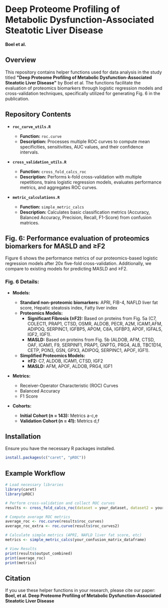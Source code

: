 # Deep Proteome Profiling of Metabolic Dysfunction-Associated Steatotic Liver Disease

**Boel et al.**



## Overview

This repository contains helper functions used for data analysis in the study titled **"Deep Proteome Profiling of Metabolic Dysfunction-Associated Steatotic Liver Disease"** by Boel et al. The functions facilitate the evaluation of proteomics biomarkers through logistic regression models and cross-validation techniques, specifically utilized for generating Fig. 6 in the publication.

## Repository Contents

- **`roc_curve_utils.R`**
  - **Function:** `roc.curve`
  - **Description:** Processes multiple ROC curves to compute mean specificities, sensitivities, AUC values, and their confidence intervals.

- **`cross_validation_utils.R`**
  - **Function:** `cross_fold_calcs_roc`
  - **Description:** Performs k-fold cross-validation with multiple repetitions, trains logistic regression models, evaluates performance metrics, and aggregates ROC curves.

- **`metric_calculations.R`**
  - **Function:** `simple_metric_calcs`
  - **Description:** Calculates basic classification metrics (Accuracy, Balanced Accuracy, Precision, Recall, F1-Score) from confusion matrices.

## Fig. 6: Performance evaluation of proteomics biomarkers for MASLD and ≥F2

Figure 6 shows the performance metrics of our proteomics-based logistic regression models after 20x five-fold cross-validation. Additionally, we compare to existing models for predicting MASLD and ≥F2.

### **Fig. 6 Details:**

- **Models:**
  - **Standard non-proteomic biomarkers:** APRI, FIB-4, NAFLD liver fat score, Hepatic steatosis index, Fatty liver index
  - **Proteomics Models:**
    - **Significant Fibrosis (≥F2):** Based on proteins from Fig. 5a (C7, COLEC11, PRAP1, CTSD, OSMR, ALDOB, PECR, A2M, ICAM1,AFM, ADIPOQ, SERPINC1, IGFBP5, APOM, C8A, IGFBP3, APOF, IGFALS, IGF2, IGF1).
    - **MASLD:** Based on proteins from Fig. 5b (ALDOB, AFM, CTSD, OAF, ICAM1, F9, SERPINF1, PRAP1, GNPTG, PRG4, ALB, TBC1D14, CETP, PON3, GSN, GPX3, ADIPOQ, SERPINC1, APOF, IGF1).
  - **Simplified Proteomics Models:**
    - **≥F2:** C7, ALDOB, ICAM1, CTSD, IGF2
    - **MASLD:** AFM, APOF, ALDOB, PRG4, IGF1

- **Metrics:**
  - Receiver-Operator Characteristic (ROC) Curves
  - Balanced Accuracy
  - F1 Score

- **Cohorts:**
  - **Initial Cohort (n = 143):** Metrics a-c,e
  - **Validation Cohort (n = 41):** Metrics d,f

## Installation

Ensure you have the necessary R packages installed.

```r
install.packages(c("caret", "pROC"))
```

## Example Workflow

```r
# Load necessary libraries
library(caret)
library(pROC)

# Perform cross-validation and collect ROC curves
results <- cross_fold_calcs_roc(dataset = your_dataset, dataset2 = your_extra_dataset, k_folds = 5, reps = 20)

# Compute average ROC metrics
average_roc <- roc.curve(results$roc_curves)
average_roc_extra <- roc.curve(results$roc_curves2)

# Calculate simple metrics (APRI, NAFLD liver fat score, etc)
metrics <- simple_metric_calcs(your_confusion_matrix_dataframe)

# View Results
print(results$output_combined)
print(average_roc)
print(metrics)
```

## Citation

If you use these helper functions in your research, please cite our paper:
**Boel, et al. Deep Proteome Profiling of Metabolic Dysfunction-Associated Steatotic Liver Disease**
